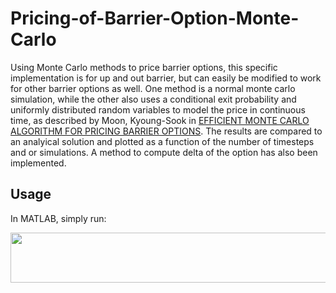 # Pricing-of-Barrier-Option-Monte-Carlo

Using Monte Carlo methods to price barrier options, this specific implementation is for up and out barrier, but can easily be modified to work for other barrier options as well. One method is a normal monte carlo simulation, while the other also uses a conditional exit probability and uniformly distributed random variables to model the price in continuous time, as described by Moon, Kyoung-Sook in [EFFICIENT MONTE CARLO ALGORITHM FOR PRICING BARRIER OPTIONS](https://pdfs.semanticscholar.org/3b2e/538f515f2e9974143b7137e41473b59af0bb.pdf?_ga=2.118237708.48659677.1585140104-859390239.1585140104). The results are compared to an analyical solution and plotted as a function of the number of timesteps and or simulations. A method to compute delta of the option has also been implemented.

## Usage

In MATLAB, simply run:

<p align="center"><img src="/tex/2d83b243c985e7ed71c001f063767b82.svg?invert_in_darkmode&sanitize=true" align=middle width=694.2484757999999pt height=80.36530425pt/></p>
